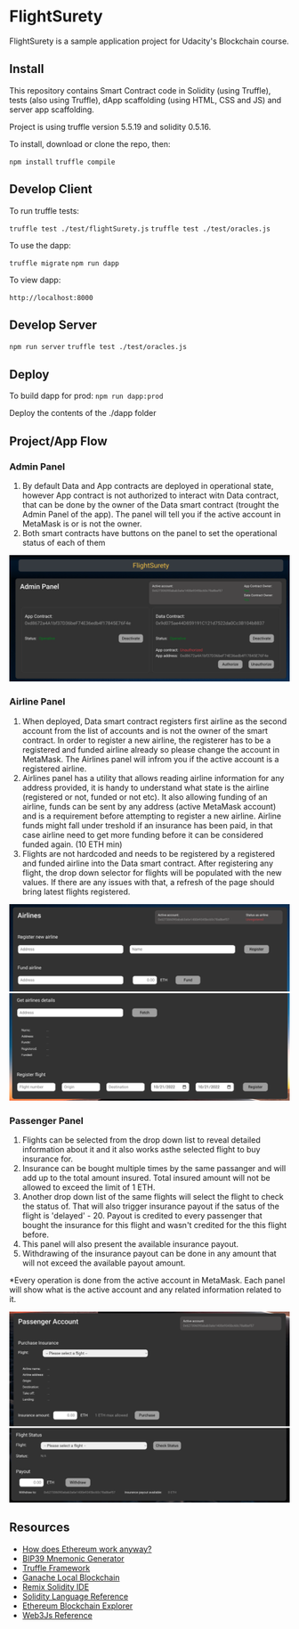 # FlightSurety

FlightSurety is a sample application project for Udacity's Blockchain course.

## Install

This repository contains Smart Contract code in Solidity (using Truffle), tests (also using Truffle), dApp scaffolding (using HTML, CSS and JS) and server app scaffolding.

Project is using truffle version 5.5.19 and solidity 0.5.16.

To install, download or clone the repo, then:

`npm install`
`truffle compile`

## Develop Client

To run truffle tests:

`truffle test ./test/flightSurety.js`
`truffle test ./test/oracles.js`

To use the dapp:

`truffle migrate`
`npm run dapp`

To view dapp:

`http://localhost:8000`

## Develop Server

`npm run server`
`truffle test ./test/oracles.js`

## Deploy

To build dapp for prod:
`npm run dapp:prod`

Deploy the contents of the ./dapp folder

## Project/App Flow

### Admin Panel
1. By default Data and App contracts are deployed in operational state, however App contract is not authorized to interact witn Data contract, that can be done by the owner of the Data smart contract (trought the Admin Panel of the app). The panel will tell you if the active account in MetaMask is or is not the owner.
2. Both smart contracts have buttons on the panel to set the operational status  of each of them

![truffle test](images/admin-panel.png)

### Airline Panel
1. When deployed, Data smart contract registers first airline as the second account from the list of accounts and is not the owner of the smart contract. In order to register a new airline, the registerer has to be a registered and funded airline already so please change the account in MetaMask. The Airlines panel will infrom you if the active account is a registered airline.
2. Airlines panel has a utility that allows reading airline information for any address provided, it is handy to understand what state is the airline (registered or not, funded or not etc). It also allowing funding of an airline, funds can be sent by any address (active MetaMask account) and is a requirement before attempting to register a new airline. Airline funds might fall under treshold if an insurance has been paid, in that case airline need to get more funding before it can be considered funded again. (10 ETH min)  
3.  Flights are not hardcoded and needs to be registered by a registered and funded airline into the Data smart contract. After registering any flight, the drop down  selector  for flights will be populated with the new values. If there are any issues with that, a refresh of the page should bring latest flights registered.

![](images/airlines-1.png)
![](images/airlines-2.png)

### Passenger Panel
1. Flights can be selected from the drop down list to reveal detailed information about it and it also works asthe selected flight to buy insurance for.
2. Insurance can be bought multiple times by the same passanger and will add up to the total amount insured. Total insured amount will not be allowed to exceed the limit of 1 ETH.
3. Another drop down list of the same flights will select the flight to check the status of. That will also trigger insurance payout if the satus of the flight is 'delayed' - 20. Payout is credited to every passenger that bought the insurance for this flight and wasn't credited for the this flight before.
4. This panel will also present the available insurance payout.
5. Withdrawing of the insurance payout can be done in any amount that will not exceed the available payout amount.

*Every operation is done from the active account in MetaMask. Each panel will show what is the active account and any related information related to it.

![](images/passenger-1.png)
![](images/passenger-2.png)


## Resources

* [How does Ethereum work anyway?](https://medium.com/@preethikasireddy/how-does-ethereum-work-anyway-22d1df506369)
* [BIP39 Mnemonic Generator](https://iancoleman.io/bip39/)
* [Truffle Framework](http://truffleframework.com/)
* [Ganache Local Blockchain](http://truffleframework.com/ganache/)
* [Remix Solidity IDE](https://remix.ethereum.org/)
* [Solidity Language Reference](http://solidity.readthedocs.io/en/v0.4.24/)
* [Ethereum Blockchain Explorer](https://etherscan.io/)
* [Web3Js Reference](https://github.com/ethereum/wiki/wiki/JavaScript-API)